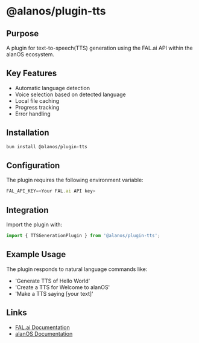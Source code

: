 # @alanos/plugin-tts

## Purpose

A plugin for text-to-speech(TTS) generation using the FAL.ai API within the alanOS ecosystem.

## Key Features

- Automatic language detection
- Voice selection based on detected language
- Local file caching
- Progress tracking
- Error handling

## Installation

```bash
bun install @alanos/plugin-tts
```

## Configuration

The plugin requires the following environment variable:

```typescript
FAL_API_KEY=<Your FAL.ai API key>
```

## Integration

Import the plugin with:

```typescript
import { TTSGenerationPlugin } from '@alanos/plugin-tts';
```

## Example Usage

The plugin responds to natural language commands like:

- 'Generate TTS of Hello World'
- 'Create a TTS for Welcome to alanOS'
- 'Make a TTS saying [your text]'

## Links

- [FAL.ai Documentation](https://fal.ai/docs)
- [alanOS Documentation](https://alanos.github.io/alan/)

